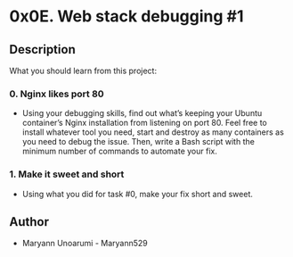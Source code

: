 # 0x0E. Web stack debugging #1
## Description
What you should learn from this project:

### 0. Nginx likes port 80
* Using your debugging skills, find out what’s keeping your Ubuntu container’s Nginx installation from listening on port 80. Feel free to install whatever tool you need, start and destroy as many containers as you need to debug the issue. Then, write a Bash script with the minimum number of commands to automate your fix.
### 1. Make it sweet and short
* Using what you did for task #0, make your fix short and sweet.
 ## Author
  * Maryann Unoarumi - Maryann529
